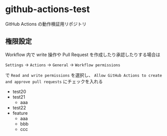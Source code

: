 # github-actions-test

GitHub Actions の動作検証用リポジトリ

## 権限設定

Workflow 内で write 操作や Pull Request を作成したり承認したりする場合は

`Settings` → `Actions` → `General` → `Workflow permissions`

で `Read and write permissions` を選択し、
`Allow GitHub Actions to create and approve pull requests` にチェックを入れる

- test20
- test21
  - aaa
- test22
- feature
  - aaa
  - bbb
  - ccc
